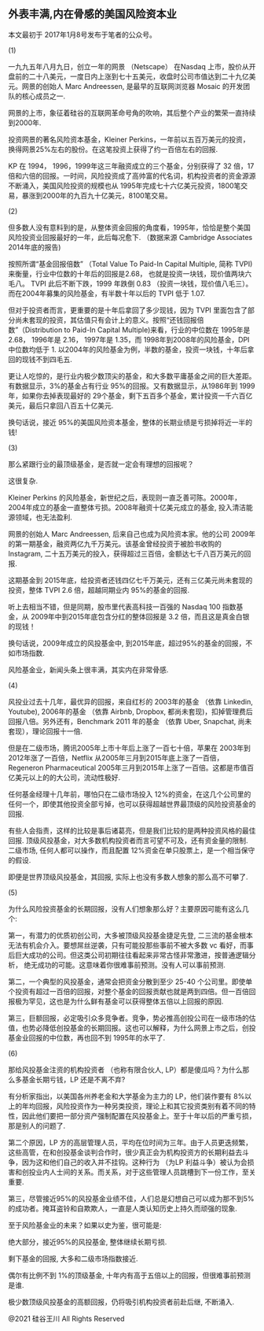 ## 外表丰满,内在骨感的美国风险资本业

本文最初于 2017年1月8号发布于笔者的公众号。

(1)

一九九五年八月九日，创立一年的网景 （Netscape） 在Nasdaq 上市，股价从开盘前的二十八美元，一度日内上涨到七十五美元，收盘时公司市值达到二十九亿美元。网景的创始人
Marc Andreessen, 是最早的互联网浏览器 Mosaic 的开发团队的核心成员之一.

网景的上市，象征着硅谷的互联网革命号角的吹响，其后整个产业的繁荣一直持续到2000年.

投资网景的著名风险资本基金，Kleiner Perkins，一年前以五百万美元的投资，换得网景25%左右的股份。在这笔投资上获得了约一百倍左右的回报.

KP 在 1994， 1996，1999年这三年融资成立的三个基金，分别获得了 32 倍，17 倍和六倍的回报。一时间，风险投资成了高帅富的代名词，机构投资者的资金源源不断涌入，美国风险投资的规模也从
1995年完成七十六亿美元投资，1800笔交易，暴涨到2000年的九百九十亿美元，8100笔交易。

(2)

但多数人没有意料到的是，从整体资金回报的角度看，1995年，恰恰是整个美国风险投资业回报最好的一年，此后每况愈下. （数据来源
Cambridge Associates 2014年底的报告)

按照所谓“基金回报倍数” （Total Value To Paid-In Capital Multiple, 简称 TVPI) 来衡量，行业中位数的十年后的回报是2.68，
也就是投资一块钱，现价值两块六毛八。 TVPI 此后不断下跌，1999 年跌倒 0.83 （投资一块钱，现价值八毛三）。而在2004年募集的风险基金，有半数十年以后的
TVPI 低于 1.07.

但对于投资者而言，更重要的是十年后拿回了多少现钱，因为 TVPI 里面包含了部分尚未套现的投资，其估值只有会计上的意义。按照“还钱回报倍数”（Distribution
to Paid-In Capital Multiple)来看，行业的中位数在 1995年是 2.68， 1996年是 2.16， 1997年是 1.35，而 1998年到2008年的风险基金，DPI
中位数均低于 1. 以2004年的风险基金为例，半数的基金，投资一块钱，十年后拿回的现钱不到四毛五.

更让人吃惊的，是行业内极少数顶尖的基金，和大多数平庸基金之间的巨大差距。有数据显示，3%的基金占有行业 95%的回报。又有数据显示，从1986年到
1999年，如果你去掉表现最好的 29个基金，剩下五百多个基金，累计投资一千六百亿美元，最后只拿回八百五十亿美元.

换句话说，接近 95%的美国风险资本基金，整体的长期业绩是亏损掉将近一半的钱!

(3)

那么紧跟行业的最顶级基金，是否就一定会有理想的回报呢？

这很复杂.

Kleiner Perkins 的风险基金，新世纪之后，表现则一直乏善可陈。2000年， 2004年成立的基金一直整体亏损。2008年融资十亿美元成立的基金,
投入清洁能源领域，也无法盈利.

网景的创始人 Marc Andreessen, 后来自己也成为风险资本家。他的公司 2009年的第一期基金，融资两亿九千万美元。该基金曾经投资于被脸书收购的
Instagram, 二十五万美元的投入，获得超过三百倍，金额达七千八百万美元的回报.

这期基金到 2015年底，给投资者还钱四亿七千万美元，还有三亿美元尚未套现的投资，整体 TVPI 2.6 倍，超越同期业内 95%的基金的回报.

听上去相当不错，但是同期，股市里代表高科技一百强的 Nasdaq 100 指数基金，从 2009年中到2015年底包含分红的整体回报是 3.2
倍，而且这是真金白银的现钱！

换句话说，2009年成立的风投基金中, 到2015年底，超过95%的基金的回报，不如市场指数.

风险基金业，新闻头条上很丰满，其实内在非常骨感.

(4)

风投业过去十几年，最优异的回报，来自红杉的 2003年的基金 （依靠 Linkedin, Youtube), 2006年的基金 （依靠 Airbnb, Dropbox,
都尚未套现)，扣掉管理费后回报八倍。另外还有，Benchmark 2011 年的基金 （依靠 Uber, Snapchat, 尚未套现），理论回报十一倍.

但是在二级市场，腾讯2005年上市十年后上涨了一百七十倍，苹果在 2003年到2012年涨了一百倍，Netflix
从2005年三月到2015年底上涨了一百倍，Regeneron Pharmaceutical 2005年三月到2015年上涨了一百倍。这都是市值百亿美元以上的的大公司，流动性极好.

任何基金经理十几年前，哪怕只在二级市场投入 12%的资金，在这几个公司里的任何一个，即使其他投资全部亏掉，也可以获得超越世界最顶级的风险投资基金的回报.

有些人会指责，这样的比较是事后诸葛亮，但是我们比较的是两种投资风格的最佳回报. 顶级风投基金，对大多数机构投资者而言可望不可及，还有资金量的限制.
二级市场, 任何人都可以操作，而且配置 12%资金在单只股票上，是一个相当保守的假设.

即便是世界顶级风投基金，其回报, 实际上也没有多数人想象的那么高不可攀了.

(5)

为什么风险投资基金的长期回报，没有人们想象那么好？主要原因可能有这么几个:

第一，有潜力的优质初创公司，大多被顶级风投基金捷足先登, 二三流的基金根本无法有机会介入。要想屌丝逆袭，只有可能投那些事前不被大多数
vc 看好，而事后巨大成功的公司。但这类公司初期往往看起来非常古怪非常激进，按普通逻辑分析， 绝无成功的可能。这意味着你很难事前预测。没有人可以事前预测.

第二，一个典型的风投基金，通常会把资金分散到至少 25-40
个公司里。即使单个投资有超过一百倍的回报，对整个基金的回报贡献也就是两到四倍。但一百倍回报极为罕见，这也是为什么鲜有基金可以获得整体五倍以上回报的原因.

第三，巨额回报，必定吸引众多竞争者。竞争，势必推高创投公司在一级市场的估值，也势必降低创投基金的长期回报。这也可以解释，为什么网景上市之后，创投基金业回报的中位数，再也回不到
1995年的水平了.

(6)

那给风投基金注资的机构投资者 （也称有限合伙人, LP）都是傻瓜吗？为什么那么多基金长期亏钱，LP 还是不离不弃?

有分析家指出，以美国各州养老金和大学基金为主力的 LP，他们装作要有
8%以上的年均回报，风险投资作为一种另类投资，理论上和其它投资类别有着不同的特性，因此他们要把一部分资产强制配置在风投基金上。至于十年以后的严重亏损，那是别人的问题了.

第二个原因，LP 方的高层管理人员，平均在位时间为三年。由于人员更迭频繁，这些高管，在和创投基金谈判合作时，很少真正会为机构投资方的长期利益去斗争，因为这和他们自己的收入并不挂钩。这种行为
（为LP 利益斗争）被认为会损害和创投业内人士间的关系。而关系，对于这些管理人员跳槽到下一份工作，至关重要.

第三，尽管接近95%的风投基金业绩不佳，人们总是幻想自己可以成为那不到5%的成功者。掩耳盗铃和自欺欺人，一直是人类认知历史上持久而顽强的现象.

至于风险基金业的未来？如果以史为鉴，很可能是:

绝大部分，接近95%的风投基金, 整体继续长期亏损.

剩下基金的回报, 大多和二级市场指数接近.

偶尔有比例不到 1%的顶级基金, 十年内有高于五倍以上的回报，但很难事前预测是谁.

极少数顶级风投基金的高额回报，仍将吸引机构投资者前赴后继, 不断涌入.

@2021 硅谷王川 All Rights Reserved

